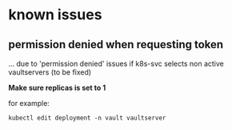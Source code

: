 # known issues

## permission denied when requesting token

... due to 'permission denied' issues if k8s-svc selects non active vaultservers (to be fixed)

**Make sure replicas is set to 1** 

for example:
```
kubectl edit deployment -n vault vaultserver
```

